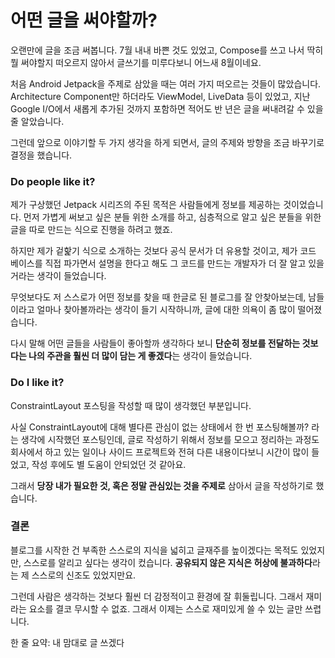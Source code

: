 # 어떤 글을 써야할까?

오랜만에 글을 조금 써봅니다. 7월 내내 바쁜 것도 있었고, Compose를 쓰고 나서 딱히 뭘 써야할지 떠오르지 않아서 글쓰기를 미루다보니 어느새 8월이네요.

처음 Android Jetpack을 주제로 삼았을 때는 여러 가지 떠오르는 것들이 많았습니다. Architecture Component만 하더라도 ViewModel, LiveData 등이 있었고, 지난 Google I/O에서 새롭게 추가된 것까지 포함하면 적어도 반 년은 글을 써내려갈 수 있을 줄 알았습니다.

그런데 앞으로 이야기할 두 가지 생각을 하게 되면서, 글의 주제와 방향을 조금 바꾸기로 결정을 했습니다.

### Do people like it?

제가 구상했던 Jetpack 시리즈의 주된 목적은 사람들에게 정보를 제공하는 것이었습니다. 먼저 가볍게 써보고 싶은 분들 위한 소개를 하고, 심층적으로 알고 싶은 분들을 위한 글을 따로 만드는 식으로 진행을 하려고 했죠.

하지만 제가 겉핥기 식으로 소개하는 것보다 공식 문서가 더 유용할 것이고, 제가 코드 베이스를 직접 파가면서 설명을 한다고 해도 그 코드를 만드는 개발자가 더 잘 알고 있을거라는 생각이 들었습니다.

무엇보다도 저 스스로가 어떤 정보를 찾을 때 한글로 된 블로그를 잘 안찾아보는데, 남들이라고 얼마나 찾아볼까라는 생각이 들기 시작하니까, 글에 대한 의욕이 좀 많이 떨어졌습니다.

다시 말해 어떤 글들을 사람들이 좋아할까 생각하다 보니 **단순히 정보를 전달하는 것보다는 나의 주관을 훨씬 더 많이 담는 게 좋겠다**는 생각이 들었습니다.

### Do I like it?

ConstraintLayout 포스팅을 작성할 때 많이 생각했던 부분입니다.

사실 ConstraintLayout에 대해 별다른 관심이 없는 상태에서 한 번 포스팅해볼까? 라는 생각에 시작했던 포스팅인데, 글로 작성하기 위해서 정보를 모으고 정리하는 과정도 회사에서 하고 있는 일이나 사이드 프로젝트와 전혀 다른 내용이다보니 시간이 많이 들었고, 작성 후에도 별 도움이 안되었던 것 같아요.

그래서 **당장 내가 필요한 것, 혹은 정말 관심있는 것을 주제로** 삼아서 글을 작성하기로 했습니다.

### 결론

블로그를 시작한 건 부족한 스스로의 지식을 넓히고 글재주를 높이겠다는 목적도 있었지만, 스스로를 알리고 싶다는 생각이 컸습니다. **공유되지 않은 지식은 허상에 불과하다**라는 제 스스로의 신조도 있었지만요.

그런데 사람은 생각하는 것보다 훨씬 더 감정적이고 환경에 잘 휘둘립니다. 그래서 재미라는 요소를 결코 무시할 수 없죠. 그래서 이제는 스스로 재미있게 쓸 수 있는 글만 쓰렵니다.

한 줄 요약: 내 맘대로 글 쓰겠다